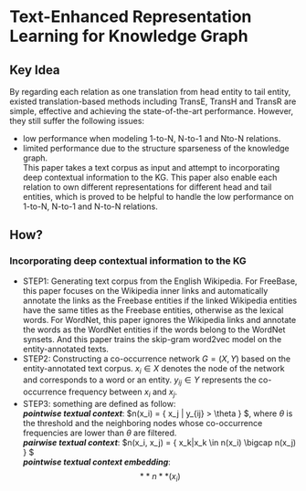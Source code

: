 # Text-Enhanced Representation Learning for Knowledge Graph
## Key Idea  
By regarding each relation as one translation from head entity to tail entity, existed translation-based methods including TransE, TransH and TransR are simple, effective and achieving the state-of-the-art performance. However, they still suffer the following issues:  
* low performance when modeling 1-to-N, N-to-1 and Nto-N relations.  
* limited performance due to the structure sparseness of the knowledge graph.  
This paper takes a text corpus as input and attempt to incorporating deep contextual information to the KG. This paper also enable each relation to own different representations for different head and tail entities, which is proved to be helpful to handle the low performance on 1-to-N, N-to-1 and N-to-N relations.  

## How?
### Incorporating deep contextual information to the KG
* STEP1: Generating text corpus from the English Wikipedia. For FreeBase, this paper focuses on the Wikipedia inner links and automatically annotate the links as the Freebase entities if the linked Wikipedia entities have the same titles as the Freebase entities, otherwise as the lexical words. For WordNet, this paper ignores the Wikipedia links and annotate the words as the WordNet entities if the words belong to the WordNet synsets. And this paper trains the skip-gram word2vec model on the entity-annotated texts.  
* STEP2: Constructing a co-occurrence network $G = (X , Y)$ based on the entity-annotated text corpus.  $x_i\in X$ denotes the node of the network and corresponds to a word or an entity. $y_{ij}\in Y$ represents the co-occurrence frequency between $x_i$ and $x_j$.  
* STEP3: something are defined as follow:  
***pointwise textual context***: $n(x_i) = \{ x_j | y_{ij} > \theta \} $, where $\theta$ is the threshold and the neighboring nodes whose co-occurrence frequencies are lower than  $\theta$ are filtered.  
***pairwise textual context***: $n(x_i, x_j) = \{ x_k|x_k \in n(x_i) \bigcap n(x_j) \} $  
***pointwise textual context embedding***: $$**n**(x_i) $$
